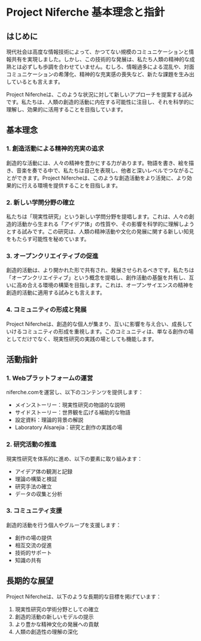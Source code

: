 # Project Niferche 基本理念と指針

## はじめに

現代社会は高度な情報技術によって、かつてない規模のコミュニケーションと情報共有を実現しました。しかし、この技術的な発展は、私たち人類の精神的な成熟とは必ずしも歩調を合わせていません。むしろ、情報過多による混乱や、対面コミュニケーションの希薄化、精神的な充実感の喪失など、新たな課題を生み出しているとも言えます。

Project Nifercheは、このような状況に対して新しいアプローチを提案する試みです。私たちは、人類の創造的活動に内在する可能性に注目し、それを科学的に理解し、効果的に活用することを目指しています。

## 基本理念

### 1. 創造活動による精神的充実の追求

創造的な活動には、人々の精神を豊かにする力があります。物語を書き、絵を描き、音楽を奏でる中で、私たちは自己を表現し、他者と深いレベルでつながることができます。Project Nifercheは、このような創造活動をより活発に、より効果的に行える環境を提供することを目指します。

### 2. 新しい学問分野の確立

私たちは「現実性研究」という新しい学問分野を提唱します。これは、人々の創造的活動から生まれる「アイデア体」の性質や、その影響を科学的に理解しようとする試みです。この研究は、人類の精神活動や文化の発展に関する新しい知見をもたらす可能性を秘めています。

### 3. オープンクリエイティブの促進

創造的活動は、より開かれた形で共有され、発展させられるべきです。私たちは「オープンクリエイティブ」という概念を提唱し、創作活動の基盤を共有し、互いに高め合える環境の構築を目指します。これは、オープンサイエンスの精神を創造的活動に適用する試みとも言えます。

### 4. コミュニティの形成と発展

Project Nifercheは、創造的な個人が集まり、互いに影響を与え合い、成長していけるコミュニティの形成を重視します。このコミュニティは、単なる創作の場としてだけでなく、現実性研究の実践の場としても機能します。

## 活動指針

### 1. Webプラットフォームの運営

niferche.comを運営し、以下のコンテンツを提供します：

- メインストーリー：現実性研究の物語的な説明
- サイドストーリー：世界観を広げる補助的な物語
- 設定資料：理論的背景の解説
- Laboratory Alsarejia：研究と創作の実践の場

### 2. 研究活動の推進

現実性研究を体系的に進め、以下の要素に取り組みます：

- アイデア体の観測と記録
- 理論の構築と検証
- 研究手法の確立
- データの収集と分析

### 3. コミュニティ支援

創造的活動を行う個人やグループを支援します：

- 創作の場の提供
- 相互交流の促進
- 技術的サポート
- 知識の共有

## 長期的な展望

Project Nifercheは、以下のような長期的な目標を掲げています：

1. 現実性研究の学術分野としての確立
2. 創造的活動の新しいモデルの提示
3. より豊かな精神文化の発展への貢献
4. 人類の創造性の理解の深化

